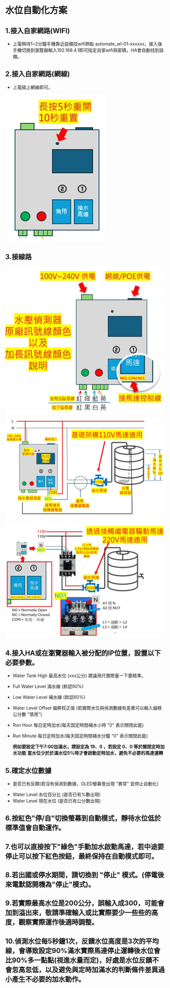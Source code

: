 # 水位自動化方案
## 1.接入自家網路(WIFI)
* 上電稍待1~2分鐘手機靠近設備找wifi熱點 automate_wl-01-xxxxxx，接入後手機切換到瀏覽器輸入192.168.4.1即可指定自家wifi與密碼，HA會自動找到設備。
## 2.接入自家網路(網線)
* 上電插上網線即可。

![081733](/WL_01/image/20250519_50.JPG)
## 3.接線路
![081733](/WL_01/image/p2.JPG)

![081733](/WL_01/image/p3.JPG)

![081733](/WL_01/image/p4.JPG)

## 4.接入HA或在瀏覽器輸入被分配的IP位置，設置以下必要參數。
- Water Tank High 最高水位 (xxx公分) 建議用尺實際量一下要精準。
- Full Water Level 滿水線 (默認90%)
- Low Water Level 補水線 (默認60%)
- Water Level Offset 偏移校正值 (若實際水位與偵測數據有差異可以輸入偏移公分數 "慎用")
- Run Hour 每日定時加水(每天固定時間補水小時 "0" 表示關閉此能) 
- Run Minute 每日定時加水(每天固定時間補水分鐘 "0" 表示關閉此能)

  **例如要設定下午7:00加滿水，請設定為 19、0 ，若設定 0、0 等於關閉定時加水功能**
  **當水位少於於滿水位5%時才會啟動定時加水，避免不必要的馬達運轉**
  
## 5.確定水位數據
* 是否已有反饋(若沒有偵測到數據，OLED螢幕會出現 "異常" 並停止自動化)
 - Water Level 水位百分比 (是否已有%數出現)
 - Water Level 現在水位 (是否已有公分數出現)

## 6.按紅色"停/自"切換螢幕到自動模式，靜待水位低於標準值會自動運作。

## 7.也可以直接按下"綠色"手動加水啟動馬達，若中途要停止可以按下紅色按鈕，最終保持在自動模式即可。

## 8.若出國或停水期間，請切換到 "停止" 模式。(停電後來電默認開機為"停止"模式)。

## 9.若實際最高水位是200公分，誤輸入成300，可能會加到溢出來，敬請準確輸入或比實際要少一些些的高度，觀察實際運作後適時調整。

## 10.偵測水位每5秒鐘1次，反饋水位高度是3次的平均線，會導致設定90%滿水實際馬達停止運轉後水位會比90%多一點點(視進水量而定)，好處是水位反饋不會忽高忽低，以及避免與定時加滿水的判斷條件差異過小產生不必要的加水動作。



